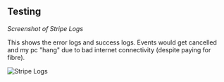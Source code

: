 ## Testing

*Screenshot of Stripe Logs*

This shows the error logs and success logs. Events would get cancelled and my pc "hang" due to bad internet connectivity (despite paying for fibre).

![Stripe Logs](https://github.com/wendybovill/milestone-project-4/blob/6b16bd512e8d33c44dd5903246e99e4733dea523/Documentation/images/otherimages/stripelogs.png)




